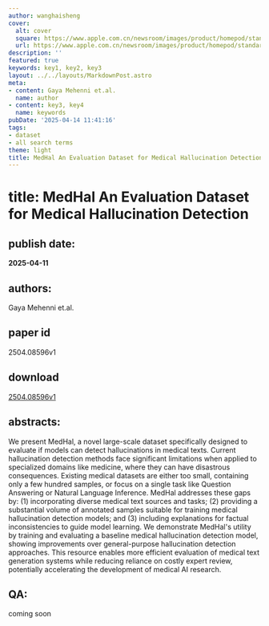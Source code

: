 ```yaml
---
author: wanghaisheng
cover:
  alt: cover
  square: https://www.apple.com.cn/newsroom/images/product/homepod/standard/Apple-HomePod-hero-230118_big.jpg.large_2x.jpg
  url: https://www.apple.com.cn/newsroom/images/product/homepod/standard/Apple-HomePod-hero-230118_big.jpg.large_2x.jpg
description: ''
featured: true
keywords: key1, key2, key3
layout: ../../layouts/MarkdownPost.astro
meta:
- content: Gaya Mehenni et.al.
  name: author
- content: key3, key4
  name: keywords
pubDate: '2025-04-14 11:41:16'
tags:
- dataset
- all search terms
theme: light
title: MedHal An Evaluation Dataset for Medical Hallucination Detection
---
```


# title: MedHal An Evaluation Dataset for Medical Hallucination Detection 
## publish date: 
**2025-04-11** 
## authors: 
  Gaya Mehenni et.al. 
## paper id
2504.08596v1
## download
[2504.08596v1](http://arxiv.org/abs/2504.08596v1)
## abstracts:
We present MedHal, a novel large-scale dataset specifically designed to evaluate if models can detect hallucinations in medical texts. Current hallucination detection methods face significant limitations when applied to specialized domains like medicine, where they can have disastrous consequences. Existing medical datasets are either too small, containing only a few hundred samples, or focus on a single task like Question Answering or Natural Language Inference. MedHal addresses these gaps by: (1) incorporating diverse medical text sources and tasks; (2) providing a substantial volume of annotated samples suitable for training medical hallucination detection models; and (3) including explanations for factual inconsistencies to guide model learning. We demonstrate MedHal's utility by training and evaluating a baseline medical hallucination detection model, showing improvements over general-purpose hallucination detection approaches. This resource enables more efficient evaluation of medical text generation systems while reducing reliance on costly expert review, potentially accelerating the development of medical AI research.
## QA:
coming soon
